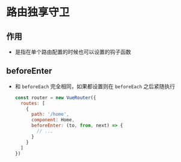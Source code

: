 # 路由独享守卫

## 作用

+ 是指在单个路由配置的时候也可以设置的钩子函数

## beforeEnter

+ 和 `beforeEach` 完全相同，如果都设置则在 `beforeEach` 之后紧随执行

    ```js
    const router = new VueRouter({
      routes: [
        {
          path: '/home',
          component: Home,
          beforeEnter: (to, from, next) => {
            // ...
          }
        }
      ]
    })
    ```
